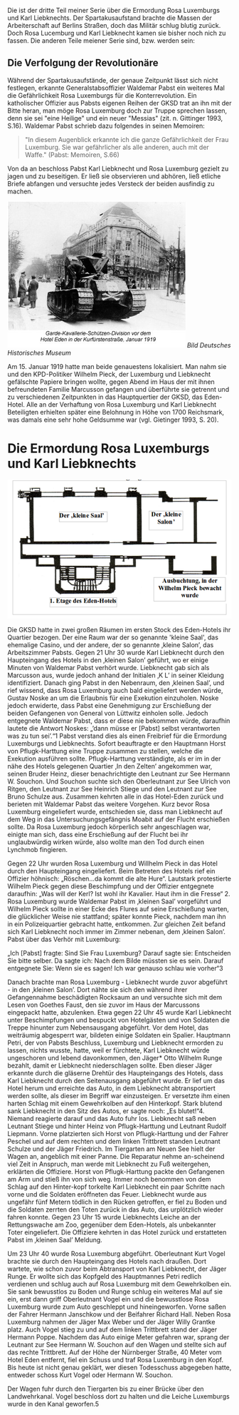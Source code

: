Die ist der dritte Teil meiner Serie über die Ermordung Rosa Luxemburgs und Karl Liebknechts. Der Spartakusaufstand brachte die Massen der Arbeiterschaft auf Berlins Straßen, doch das Militär schlug blutig zurück. Doch Rosa Lucemburg und Karl Liebknecht kamen sie bisher noch nich zu fassen. Die anderen Teile meiener Serie sind, bzw. werden sein:


## Die Verfolgung der Revolutionäre

Während der Spartakusaufstände, der genaue Zeitpunkt lässt sich nicht festlegen, erkannte Generalstabsoffizier Waldemar Pabst ein weiteres Mal die Gefährlichkeit Rosa Luxemburgs für die Konterrevolution. Ein katholischer Offizier aus Pabsts eigenen Reihen der GKSD trat an ihn mit der Bitte heran, man möge Rosa Luxemburg doch zur Truppe sprechen lassen, denn sie sei "eine Heilige" und ein neuer "Messias" (zit. n. Gittinger 1993, S.16).  Waldemar Pabst schrieb dazu folgendes in seinen Memoiren:

> "In diesem Augenblick erkannte ich die ganze Gefährlichkeit der Frau Luxemburg. Sie war gefährlicher als alle anderen, auch mit der Waffe." (Pabst: Memoiren, S.66)

Von da an beschloss Pabst Karl Liebknecht und Rosa Luxemburg gezielt zu jagen und zu beseitigen. Er ließ sie observieren und abhören, ließ  etliche Briefe abfangen und versuchte jedes Versteck der beiden ausfindig zu machen.

![Vor dem Hotel Eden](https://raw.githubusercontent.com/SmokinCaterpillar/blog/master/2017_01_19_rosa_luxemburg/panzer.jpg) *Bild Deutsches Historisches Museum*

Am 15. Januar 1919 hatte man beide genauestens lokalisiert. Man nahm sie und den KPD-Politiker Wilhelm Pieck, der Luxemburg und Liebknecht gefälschte Papiere bringen wollte, gegen Abend im Haus der mit ihnen befreundeten Familie Marcusson gefangen und überführte sie getrennt und zu verschiedenen Zeitpunkten in das Hauptquertier der GKSD, das Eden-Hotel. Alle an der Verhaftung von Rosa Luxemburg und Karl Liebknecht Beteiligten erhielten später eine Belohnung in Höhe von 1700 Reichsmark, was damals eine sehr hohe Geldsumme war (vgl. Gietinger 1993, S. 20).


# Die Ermordung Rosa Luxemburgs und Karl Liebknechts

![Eden Hotel](https://raw.githubusercontent.com/SmokinCaterpillar/blog/master/2017_01_19_rosa_luxemburg/eden.png)

Die GKSD hatte in zwei großen Räumen im ersten Stock des Eden-Hotels ihr Quartier bezogen. Der eine Raum war der so genannte  'kleine Saal', das ehemalige Casino, und der andere, der so genannte ‚kleine Salon’, das Arbeitszimmer Pabsts. Gegen 21 Uhr 30 wurde Karl Liebknecht durch den Haupteingang des Hotels in den ‚kleinen Salon’ geführt, wo er einige Minuten von Waldemar Pabst verhört wurde. Liebknecht gab sich als Marcusson aus, wurde jedoch anhand der  Initialen ‚K L’ in seiner Kleidung identifiziert. Danach ging Pabst in den Nebenraum, den ‚kleinen Saal’, und rief wissend, dass Rosa Luxemburg auch bald eingeliefert werden würde, Gustav Noske an um die Erlaubnis für eine Exekution einzuholen. Noske jedoch erwiderte, dass Pabst eine Genehmigung zur Erschießung der beiden Gefangenen von General von Lüttwitz einholen solle. Jedoch entgegnete Waldemar Pabst, dass er diese nie bekommen würde, daraufhin lautete die Antwort Noskes: „’dann müsse er [Pabst] selbst verantworten was zu tun sei’.“1 Pabst verstand dies als einen Freibrief für die Ermordung Luxemburgs und Liebknechts. Sofort beauftragte er den Hauptmann Horst von Pflugk-Harttung eine Truppe zusammen zu stellen, welche die Exekution ausführen sollte. Pflugk-Harttung verständigte, als er im in der nähe des Hotels gelegenen Quartier ‚In den Zelten’ angekommen war,  seinen Bruder Heinz, dieser benachrichtigte den Leutnant zur See Hermann W. Souchon. Und Souchon suchte sich den Oberleutnant zur See Ulrich von Ritgen, den Leutnant zur See Heinrich Stiege  und den Leutnant zur See Bruno Schulze aus. Zusammen kehrten alle in das Hotel-Eden zurück und berieten mit Waldemar Pabst das weitere Vorgehen. Kurz bevor Rosa Luxemburg eingeliefert wurde, entschieden sie, dass man Liebknecht auf dem Weg in das Untersuchungsgefängnis Moabit auf der Flucht erschießen sollte. Da Rosa Luxemburg jedoch körperlich sehr angeschlagen war, einigte man sich, dass eine Erschießung auf der Flucht bei ihr unglaubwürdig wirken würde, also wollte man den Tod durch einen Lynchmob fingieren.

Gegen 22 Uhr wurden Rosa Luxemburg und Willhelm Pieck in das Hotel durch den Haupteingang eingeliefert. Beim Betreten des Hotels rief ein Offizier höhnisch: „Röschen…da kommt die alte Hure“. Lautstark protestierte Wilhelm Pieck gegen diese Beschimpfung und der Offizier entgegnete daraufhin: „Was will der Kerl? Ist wohl ihr Kavalier. Haut ihm in die Fresse“ 2. Rosa Luxemburg wurde Waldemar Pabst im ‚kleinen Saal’ vorgeführt und Wilhelm Pieck sollte in einer Ecke des Flures auf seine Erschießung warten, die glücklicher Weise nie stattfand; später konnte Pieck, nachdem man ihn in ein Polizeiquartier gebracht hatte, entkommen. Zur gleichen Zeit befand sich Karl Liebknecht noch immer im Zimmer nebenan, dem ‚kleinen Salon’. Pabst über das Verhör mit Luxemburg:

„Ich [Pabst] fragte: Sind Sie Frau Luxemburg? Darauf sagte sie: Entscheiden Sie bitte selber. Da sagte ich: Nach dem Bilde müssten sie es sein. Darauf entgegnete Sie: Wenn sie es sagen! Ich war genauso schlau wie vorher“3

Danach brachte man Rosa Luxemburg - Liebknecht wurde zuvor abgeführt - in den ‚kleinen Salon’. Dort nähte sie sich den während ihrer Gefangennahme beschädigten Rocksaum an und versuchte sich mit dem Lesen von Goethes Faust, den sie zuvor im Haus der Marcussons eingepackt hatte, abzulenken. Etwa gegen 22 Uhr 45 wurde Karl Liebknecht unter Beschimpfungen und bespuckt von Hotelgästen und von Soldaten die Treppe hinunter zum Nebensausgang abgeführt. Vor dem Hotel, das weiträumig abgesperrt war, bildeten einige Soldaten ein Spalier. Hauptmann Petri, der von Pabsts Beschluss, Luxemburg und Liebknecht ermorden zu lassen, nichts wusste, hatte, weil er fürchtete, Karl Liebknecht würde  ungeschoren und lebend davonkommen, den Jäger* Otto Wilhelm Runge bezahlt, damit er Liebknecht niederschlagen sollte. Eben dieser Jäger erkannte durch die gläserne Drehtür des Haupteingangs des Hotels, dass Karl Liebknecht durch den Seitenausgang abgeführt wurde. Er lief um das Hotel herum und erreichte das Auto, in dem Liebknecht abtransportiert werden sollte, als dieser im Begriff war einzusteigen. Er versetzte ihm einen harten Schlag mit einem Gewehrkolben auf den Hinterkopf. Stark blutend sank Liebknecht in den Sitz des Autos, er sagte noch: „Es blutet!“4. Niemand reagierte darauf und das Auto fuhr los. Liebknecht saß neben Leutnant Stiege und hinter Heinz von Pflugk-Harttung und Leutnant Rudolf Liepmann. Vorne platzierten sich  Horst von Pflugk-Harttung und der Fahrer Peschel und auf dem rechten und dem linken Trittbrett standen Leutnant Schulze und der Jäger Friedrich. Im Tiergarten am Neuen See hielt der Wagen an, angeblich mit einer Panne. Die Reparatur nehme an-scheinend viel Zeit in Anspruch, man werde mit Liebknecht zu Fuß weitergehen, erklärten die Offiziere. Horst von Pflugk-Harttung packte den Gefangenen am Arm und stieß ihn von sich weg. Immer noch benommen von dem Schlag auf den Hinter-kopf torkelte Karl Liebknecht ein paar Schritte nach vorne und die Soldaten eröffneten das Feuer. Liebknecht wurde aus ungefähr fünf Metern tödlich in den Rücken getroffen, er fiel zu Boden und die Soldaten zerrten den Toten zurück in das Auto, das urplötzlich wieder fahren konnte. Gegen 23 Uhr 15 wurde Liebknechts Leiche an der Rettungswache am Zoo, gegenüber dem Eden-Hotels, als unbekannter Toter eingeliefert. Die Offiziere kehrten in das Hotel zurück und erstatteten Pabst im ‚kleinen Saal’ Meldung.

Um 23 Uhr 40 wurde Rosa Luxemburg abgeführt. Oberleutnant Kurt Vogel brachte sie durch den Haupteingang des Hotels nach draußen. Dort wartete, wie schon zuvor beim Abtransport von Karl Liebknecht, der Jäger Runge. Er wollte sich das Kopfgeld des Hauptmannes Petri redlich verdienen und schlug auch auf Rosa Luxemburg mit dem Gewehrkolben ein. Sie sank bewusstlos zu Boden und Runge schlug ein weiteres Mal auf sie ein, erst dann griff Oberleutnant Vogel ein und die bewusstlose Rosa Luxemburg wurde zum Auto geschleppt und hineingeworfen. Vorne saßen der Fahrer Hermann Janschkow und der Beifahrer Richard Hall. Neben Rosa Luxemburg nahmen der Jäger Max Weber und der Jäger Willy Grantke platz. Auch Vogel stieg zu und auf dem linken Trittbrett stand der Jäger Hermann Poppe. Nachdem das Auto einige Meter gefahren war, sprang der Leutnant zur See Hermann W. Souchon auf den Wagen und stellte sich auf das rechte Trittbrett. Auf der Höhe der Nürnberger Straße, 40 Meter vom Hotel Eden entfernt, fiel ein Schuss und traf Rosa Luxemburg in den Kopf. Bis heute ist nicht genau geklärt, wer diesen Todesschuss abgegeben hatte, entweder schoss Kurt Vogel oder Hermann W. Souchon.

Der Wagen fuhr durch den Tiergarten bis zu einer Brücke über den Landwehrkanal. Vogel beschloss dort zu halten und die Leiche Luxemburgs wurde in den Kanal geworfen.5